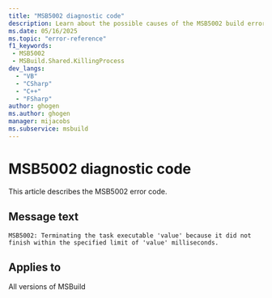 ```yaml
---
title: "MSB5002 diagnostic code"
description: Learn about the possible causes of the MSB5002 build error, and get troubleshooting tips.
ms.date: 05/16/2025
ms.topic: "error-reference"
f1_keywords:
 - MSB5002
 - MSBuild.Shared.KillingProcess
dev_langs:
  - "VB"
  - "CSharp"
  - "C++"
  - "FSharp"
author: ghogen
ms.author: ghogen
manager: mijacobs
ms.subservice: msbuild
---
```


# MSB5002 diagnostic code

<!-- :::ErrorDefinitionDescription::: -->
<!-- :::editable-content name="introDescription"::: -->
This article describes the MSB5002 error code.
<!-- :::editable-content-end::: -->

## Message text

<!-- :::editable-content name="messageText"::: -->
`MSB5002: Terminating the task executable 'value' because it did not finish within the specified limit of 'value' milliseconds.`
<!-- :::editable-content-end::: -->
<!-- MSB5002: Terminating the task executable "{0}" because it did not finish within the specified limit of {1} milliseconds. -->

<!-- :::editable-content name="postOutputDescription"::: -->
<!--
{StrBegin="MSB5002: "}
-->
<!-- :::editable-content-end::: -->
<!-- :::ErrorDefinitionDescription-end::: -->

## Applies to

All versions of MSBuild

